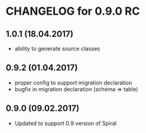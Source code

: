 CHANGELOG for 0.9.0 RC
======================

1.0.1 (18.04.2017)
-----
- ability to generate source classes

0.9.2 (01.04.2017)
-----
- proper config to support migration declaration
- bugfix in migration declaration (schema => table)

0.9.0 (09.02.2017)
-----
- Updated to support 0.9 version of Spiral
